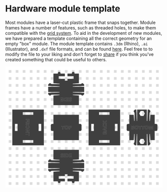 # Hardware module template
Most modules have a laser-cut plastic frame that snaps together. Module frames
have a number of features, such as threaded holes, to make them compatible with
the [grid system][grid]. To aid in the development of new modules,
we have prepared a template containing all the correct geometry for an empty
"box" module. The module template contains ```.3dm``` (Rhino), ```.ai```
(Illustrator), and ```.dxf``` file formats, and can be found [here][template].
Feel free to to modify the file to your liking and don't forget to
[share][contribute] if you think you've created something that could be useful
to others.

![](/images/developers/module-template.png)

[grid]: /hardware/grid.md
[template]: https://github.com/OPSORO/BUILD/tree/master/modules/template
[contribute]: /getting-started/contribute.md

